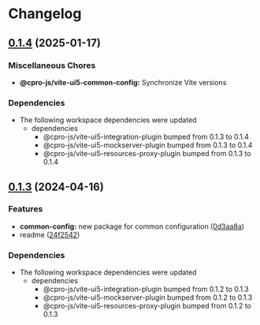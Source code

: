 # Changelog

## [0.1.4](https://github.com/cpro-js/ui5-vite/compare/@cpro-js/vite-ui5-common-config-v0.1.3...@cpro-js/vite-ui5-common-config-v0.1.4) (2025-01-17)


### Miscellaneous Chores

* **@cpro-js/vite-ui5-common-config:** Synchronize Vite versions


### Dependencies

* The following workspace dependencies were updated
  * dependencies
    * @cpro-js/vite-ui5-integration-plugin bumped from 0.1.3 to 0.1.4
    * @cpro-js/vite-ui5-mockserver-plugin bumped from 0.1.3 to 0.1.4
    * @cpro-js/vite-ui5-resources-proxy-plugin bumped from 0.1.3 to 0.1.4

## [0.1.3](https://github.com/cpro-js/ui5-vite/compare/@cpro-js/vite-ui5-common-config-v0.1.2...@cpro-js/vite-ui5-common-config-v0.1.3) (2024-04-16)


### Features

* **common-config:** new package for common configuration ([0d3aa8a](https://github.com/cpro-js/ui5-vite/commit/0d3aa8a03220313dd3c28a3188c22604202e8ea4))
* readme ([24f2542](https://github.com/cpro-js/ui5-vite/commit/24f2542d5b7c3f4c73cfd33e8fae6b0cd9d30f3d))


### Dependencies

* The following workspace dependencies were updated
  * dependencies
    * @cpro-js/vite-ui5-integration-plugin bumped from 0.1.2 to 0.1.3
    * @cpro-js/vite-ui5-mockserver-plugin bumped from 0.1.2 to 0.1.3
    * @cpro-js/vite-ui5-resources-proxy-plugin bumped from 0.1.2 to 0.1.3
